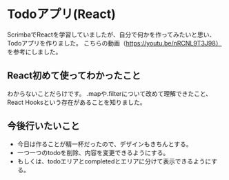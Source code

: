 
# Todoアプリ(React)

ScrimbaでReactを学習していましたが、自分で何かを作ってみたいと思い、Todoアプリを作りました。
こちらの動画（https://youtu.be/nRCNL9T3J98）
を参考にしました。

## React初めて使ってわかったこと
わからないことだらけです。
.mapや.filterについて改めて理解できたこと、
React Hooksという存在があることを知りました。

## 今後行いたいこと
- 今日は作ることが精一杯だったので、デザインもきちんとする。
- 一つ一つのtodoを削除、内容を変更できるようにする。
- もしくは、todoエリアとcompletedとエリアに分けて表示できるようにする。



